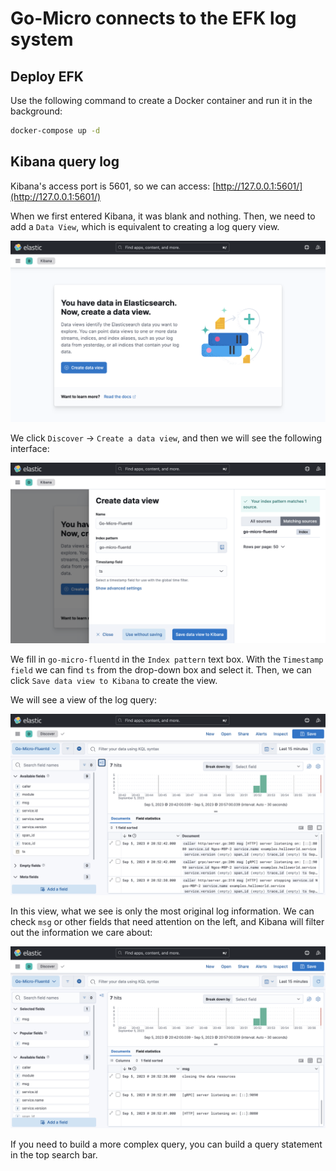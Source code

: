 # Go-Micro connects to the EFK log system

## Deploy EFK

Use the following command to create a Docker container and run it in the background:

```bash
docker-compose up -d
```

## Kibana query log

Kibana's access port is 5601, so we can access: [http://127.0.0.1:5601/](http://127.0.0.1:5601/)

When we first entered Kibana, it was blank and nothing. Then, we need to add a `Data View`, which is equivalent to creating a log query view.

![demo1](screenshot-001.png)

We click `Discover` -> `Create a data view`, and then we will see the following interface:

![demo2](screenshot-002.png)

We fill in `go-micro-fluentd` in the `Index pattern` text box.
With the `Timestamp field` we can find `ts` from the drop-down box and select it.
Then, we can click `Save data view to Kibana` to create the view.

We will see a view of the log query:

![demo3](screenshot-003.png)

In this view, what we see is only the most original log information.
We can check `msg` or other fields that need attention on the left, and Kibana will filter out the information we care about:

![demo4](screenshot-004.png)

If you need to build a more complex query, you can build a query statement in the top search bar.